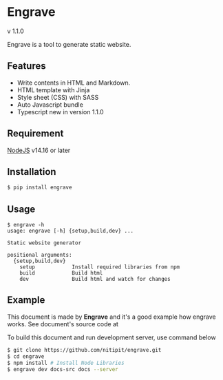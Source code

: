 <h1>Engrave</h1> <pkt-tag>v 1.1.0</pkt-tag>

Engrave is a tool to generate static website.

## Features
- Write contents in HTML and Markdown.
- HTML template with Jinja
- Style sheet (CSS) with SASS
- Auto Javascript bundle
- Typescript <pkt-tag>new in version 1.1.0</pkt-tag>

## Requirement

[NodeJS](https://nodejs.org/en/) v14.16 or later

## Installation
```bash
$ pip install engrave
```

## Usage
```
$ engrave -h
usage: engrave [-h] {setup,build,dev} ...

Static website generator

positional arguments:
  {setup,build,dev}
    setup            Install required libraries from npm
    build            Build html
    dev              Build html and watch for changes
```

## Example
This document is made by **Engrave** and it's a good example how engrave works.
See document's source code at
[](https://github.com/nitipit/engrave/tree/main/docs-src)

To build this document and run development server, use command below

```bash
$ git clone https://github.com/nitipit/engrave.git
$ cd engrave
$ npm install # Install Node Libraries
$ engrave dev docs-src docs --server
```